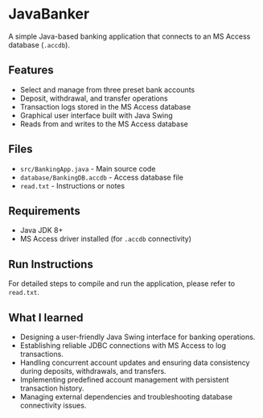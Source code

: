 # JavaBanker

A simple Java-based banking application that connects to an MS Access database (`.accdb`).

## Features
- Select and manage from three preset bank accounts  
- Deposit, withdrawal, and transfer operations  
- Transaction logs stored in the MS Access database  
- Graphical user interface built with Java Swing  
- Reads from and writes to the MS Access database

## Files
- `src/BankingApp.java` - Main source code
- `database/BankingDB.accdb` - Access database file
- `read.txt` - Instructions or notes

## Requirements
- Java JDK 8+
- MS Access driver installed (for `.accdb` connectivity)

## Run Instructions
For detailed steps to compile and run the application, please refer to `read.txt`.

## What I learned
- Designing a user-friendly Java Swing interface for banking operations.  
- Establishing reliable JDBC connections with MS Access to log transactions.  
- Handling concurrent account updates and ensuring data consistency during deposits, withdrawals, and transfers.  
- Implementing predefined account management with persistent transaction history.  
- Managing external dependencies and troubleshooting database connectivity issues.
